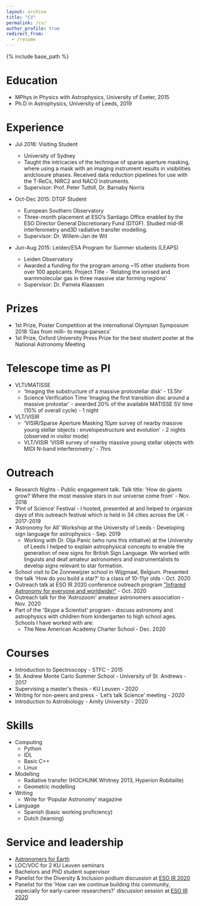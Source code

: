```yaml
---
layout: archive
title: "CV"
permalink: /cv/
author_profile: true
redirect_from:
  - /resume
---
```


{% include base_path %}

Education
======
* MPhys in Physics with Astrophysics, University of Exeter, 2015
* Ph.D in Astrophysics, University of Leeds, 2019

Experience
======
* Jul 2016: Visiting Student
  * University of Sydney
  * Taught the intricacies of the technique of sparse aperture masking, where using a mask with an imaging instrument results in visibilities andclosure phases. Received data reduction pipelines for use with the T-ReCs, NIRC2 and NACO instruments.
  * Supervisor: Prof. Peter Tuthill, Dr. Barnaby Norris

* Oct-Dec 2015: DTGF Student
  * European Southern Observatory
  * Three-month placement at ESO’s Santiago Office enabled by the ESO Director General Discretionary Fund (DTGF). Studied mid-IR interferometry and3D radiative transfer modelling. 
  * Supervisor: Dr. Willem-Jan de Wit
  
* Jun-Aug 2015: Leiden/ESA Program for Summer students (LEAPS)
  * Leiden Observatory
  * Awarded a funding for the program among ~15 other students from over 100 applicants. Project Title - ‘Relating the ionised and warmmolecular gas in three massive star forming regions’
  * Supervisor: Dr. Pamela Klaassen
  
Prizes
======
* 1st Prize, Poster Competition at the international Olympian Symposium 2018 ‘Gas from milli- to mega-parsecs’
* 1st Prize, Oxford University Press Prize for the best student poster at the National Astronomy Meeting

Telescope time as PI
======
* VLTI/MATISSE
    * ‘Imaging the substructure of a massive protostellar disk’ - 13.5hr
    * Science Verification Time ‘Imaging the first transition disc around a massive protostar’ - awarded 20% of the available MATISSE SV time (10% of overall cycle) - 1 night
* VLT/VISIR
    * ‘VISIR/Sparse Aperture Masking 10𝜇m survey of nearby massive young stellar objects : envelopestructure and evolution’ - 2 nights (observed in visitor mode)
    * VLT/VISIR ‘VISIR survey of nearby massive young stellar objects with MIDI N-band interferometry.’ - 7hrs

Outreach
======
* Research Nights - Public engagement talk. Talk title: ‘How do giants grow? Where the most massive stars in our universe come from’ - Nov. 2018
* ‘Pint of Science’ Festival - I hosted, presented at and helped to organize days of this outreach festival which is held in 34 cities across the UK - 2017-2019
* ‘Astronomy for All’ Workshop at the University of Leeds - Developing sign language for astrophysics - Sep. 2019
  * Working with Dr. Olja Panic (who runs this initiative) at the University of Leeds I helped to explain astrophysical concepts to enable the generation of new signs for British Sign Language. We worked with linguists and deaf amateur astronomers and instrumentalists to develop signs relevant to star formation.
* School visit to De Zonnewijzer school in Wijgmaal, Belgium. Presented the talk 'How do you build a star?' to a class of 10-11yr olds - Oct. 2020
* Outreach talk at ESO IR 2020 conference outreach program ["Infrared Astronomy for everyone and worldwide!"](https://www.youtube.com/watch?ab_channel=HausderAstronomie&feature=youtu.be&utm_campaign=SocialSignIn&utm_medium=social&utm_source=Facebook&v=wK8rCl-Pvl4&app=desktop) - Oct. 2020
* Outreach talk for the 'Astrozoom' amateur astronomers association - Nov. 2020
* Part of the 'Skype a Scientist' program - discuss astronomy and astrophysics with children from kindergarten to high school ages. Schools I have worked with are:
  * The New American Academy Charter School - Dec. 2020

Courses
======
* Introduction to Spectroscopy - STFC - 2015
* St. Andrew Monte Carlo Summer School - University of St. Andrews - 2017
* Supervising a master's thesis - KU Leuven - 2020
* Writing for non-peers and press - ‘Let’s talk Science’ meeting - 2020
* Introduction to Astrobiology - Amity University - 2020

Skills
======
* Computing
  * Python
  * IDL
  * Basic C++
  * Linux
* Modelling
  * Radiative transfer (HOCHUNK Whitney 2013, Hyperion Robitaille)
  * Geometric modelling
* Writing
  * Write for ‘Popular Astronomy’ magazine
* Language
  * Spanish (basic working proficiency) 
  * Dutch (learning)
  
Service and leadership
======
* [Astronomers for Earth](https://astronomersforplanet.earth/)
* LOC/VOC for 2 KU Leuven seminars
* Bachelors and PhD student supervisor
* Panelist for the Diversity & Inclusion podium discussion at [ESO IR 2020](https://www.eso.org/sci/meetings/2020/IR2020/program.html) 
* Panelist for the 'How can we continue building this community, especially for early-career researchers?' discussion session at [ESO IR 2020](https://www.eso.org/sci/meetings/2020/IR2020/program.html) 
